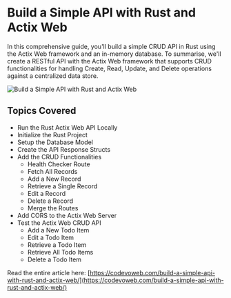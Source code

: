 # Build a Simple API with Rust and Actix Web

In this comprehensive guide, you'll build a simple CRUD API in Rust using the Actix Web framework and an in-memory database. To summarise, we'll create a RESTful API with the Actix Web framework that supports CRUD functionalities for handling Create, Read, Update, and Delete operations against a centralized data store.

![Build a Simple API with Rust and Actix Web](https://codevoweb.com/wp-content/uploads/2023/01/Build-a-Simple-API-with-Rust-and-Actix-Web.webp)

## Topics Covered

- Run the Rust Actix Web API Locally
- Initialize the Rust Project
- Setup the Database Model
- Create the API Response Structs
- Add the CRUD Functionalities
    - Health Checker Route
    - Fetch All Records
    - Add a New Record
    - Retrieve a Single Record
    - Edit a Record
    - Delete a Record
    - Merge the Routes
- Add CORS to the Actix Web Server
- Test the Actix Web CRUD API
    - Add a New Todo Item
    - Edit a Todo Item
    - Retrieve a Todo Item
    - Retrieve All Todo Items
    - Delete a Todo Item

Read the entire article here: [https://codevoweb.com/build-a-simple-api-with-rust-and-actix-web/](https://codevoweb.com/build-a-simple-api-with-rust-and-actix-web/)

